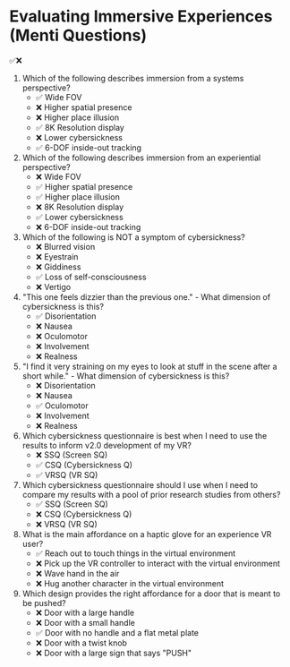 # Evaluating Immersive Experiences (Menti Questions)

✅❌

1. Which of the following describes immersion from a systems perspective?
	- ✅ Wide FOV
	- ❌ Higher spatial presence
	- ❌ Higher place illusion
	- ✅ 8K Resolution display
	- ❌ Lower cybersickness
	- ✅ 6-DOF inside-out tracking
2. Which of the following describes immersion from an experiential perspective?
	- ❌ Wide FOV
	- ✅ Higher spatial presence
	- ✅ Higher place illusion
	- ❌ 8K Resolution display
	- ✅ Lower cybersickness
	- ❌ 6-DOF inside-out tracking
3. Which of the following is NOT a symptom of cybersickness?
	- ❌ Blurred vision
	- ❌ Eyestrain
	- ❌ Giddiness
	- ✅ Loss of self-consciousness
	- ❌ Vertigo
4. "This one feels dizzier than the previous one." - What dimension of cybersickness is this?
	- ✅ Disorientation
	- ❌ Nausea
	- ❌ Oculomotor
	- ❌ Involvement
	- ❌ Realness
5. "I find it very straining on my eyes to look at stuff in the scene after a short while." - What dimension of cybersickness is this?
	- ❌ Disorientation
	- ❌ Nausea
	- ✅ Oculomotor
	- ❌ Involvement
	- ❌ Realness
6. Which cybersickness questionnaire is best when I need to use the results to inform v2.0 development of my VR?
	- ❌ SSQ (Screen SQ)
	- ✅ CSQ (Cybersickness Q)
	- ✅ VRSQ (VR SQ)
7. Which cybersickness questionnaire should I use when I need to compare my results with a pool of prior research studies from others?
	- ✅ SSQ (Screen SQ)
	- ❌ CSQ (Cybersickness Q)
	- ❌ VRSQ (VR SQ)
8. What is the main affordance on a haptic glove for an experience VR user?
	- ✅ Reach out to touch things in the virtual environment
	- ❌ Pick up the VR controller to interact with the virtual environment
	- ❌ Wave hand in the air
	- ❌ Hug another character in the virtual environment
9. Which design provides the right affordance for a door that is meant to be pushed?
	- ❌ Door with a large handle
	- ❌ Door with a small handle
	- ✅ Door with no handle and a flat metal plate
	- ❌ Door with a twist knob
	- ❌ Door with a large sign that says "PUSH"
